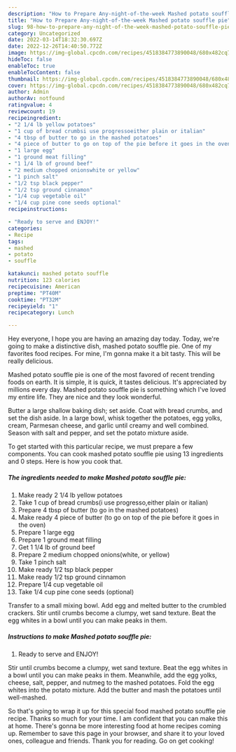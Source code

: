 ```yaml
---
description: "How to Prepare Any-night-of-the-week Mashed potato souffle pie"
title: "How to Prepare Any-night-of-the-week Mashed potato souffle pie"
slug: 98-how-to-prepare-any-night-of-the-week-mashed-potato-souffle-pie
category: Uncategorized
date: 2022-03-14T18:32:30.697Z
date: 2022-12-26T14:40:50.772Z
image: https://img-global.cpcdn.com/recipes/4518384773890048/680x482cq70/mashed-potato-souffle-pie-recipe-main-photo.jpg
hideToc: false
enableToc: true
enableTocContent: false
thumbnail: https://img-global.cpcdn.com/recipes/4518384773890048/680x482cq70/mashed-potato-souffle-pie-recipe-main-photo.jpg
cover: https://img-global.cpcdn.com/recipes/4518384773890048/680x482cq70/mashed-potato-souffle-pie-recipe-main-photo.jpg
author: Admin
authorAv: notfound
ratingvalue: 4
reviewcount: 19
recipeingredient:
- "2 1/4 lb yellow potatoes"
- "1 cup of bread crumbsi use progressoeither plain or italian"
- "4 tbsp of butter to go in the mashed potatoes"
- "4 piece of butter to go on top of the pie before it goes in the oven"
- "1 large egg"
- "1 ground meat filling"
- "1 1/4 lb of ground beef"
- "2 medium chopped onionswhite or yellow"
- "1 pinch salt"
- "1/2 tsp black pepper"
- "1/2 tsp ground cinnamon"
- "1/4 cup vegetable oil"
- "1/4 cup pine cone seeds optional"
recipeinstructions:

- "Ready to serve and ENJOY!"
categories:
- Recipe
tags:
- mashed
- potato
- souffle

katakunci: mashed potato souffle 
nutrition: 123 calories
recipecuisine: American
preptime: "PT40M"
cooktime: "PT32M"
recipeyield: "1"
recipecategory: Lunch

---
```



Hey everyone, I hope you are having an amazing day today. Today, we're going to make a distinctive dish, mashed potato souffle pie. One of my favorites food recipes. For mine, I'm gonna make it a bit tasty. This will be really delicious.

Mashed potato souffle pie is one of the most favored of recent trending foods on earth. It is simple, it is quick, it tastes delicious. It's appreciated by millions every day. Mashed potato souffle pie is something which I've loved my entire life. They are nice and they look wonderful.

Butter a large shallow baking dish; set aside. Coat with bread crumbs, and set the dish aside. In a large bowl, whisk together the potatoes, egg yolks, cream, Parmesan cheese, and garlic until creamy and well combined. Season with salt and pepper, and set the potato mixture aside.


To get started with this particular recipe, we must prepare a few components. You can cook mashed potato souffle pie using 13 ingredients and 0 steps. Here is how you cook that.

<!--inarticleads1-->

##### The ingredients needed to make Mashed potato souffle pie:

1. Make ready 2 1/4 lb yellow potatoes
1. Take 1 cup of bread crumbs(i use progresso,either plain or italian)
1. Prepare 4 tbsp of butter (to go in the mashed potatoes)
1. Make ready 4 piece of butter (to go on top of the pie before it goes in the oven)
1. Prepare 1 large egg
1. Prepare 1 ground meat filling
1. Get 1 1/4 lb of ground beef
1. Prepare 2 medium chopped onions(white, or yellow)
1. Take 1 pinch salt
1. Make ready 1/2 tsp black pepper
1. Make ready 1/2 tsp ground cinnamon
1. Prepare 1/4 cup vegetable oil
1. Take 1/4 cup pine cone seeds (optional)


Transfer to a small mixing bowl. Add egg and melted butter to the crumbled crackers. Stir until crumbs become a clumpy, wet sand texture. Beat the egg whites in a bowl until you can make peaks in them. 

<!--inarticleads2-->

##### Instructions to make Mashed potato souffle pie:


1. Ready to serve and ENJOY!

Stir until crumbs become a clumpy, wet sand texture. Beat the egg whites in a bowl until you can make peaks in them. Meanwhile, add the egg yolks, cheese, salt, pepper, and nutmeg to the mashed potatoes. Fold the egg whites into the potato mixture. Add the butter and mash the potatoes until well-mashed. 

So that's going to wrap it up for this special food mashed potato souffle pie recipe. Thanks so much for your time. I am confident that you can make this at home. There's gonna be more interesting food at home recipes coming up. Remember to save this page in your browser, and share it to your loved ones, colleague and friends. Thank you for reading. Go on get cooking!
